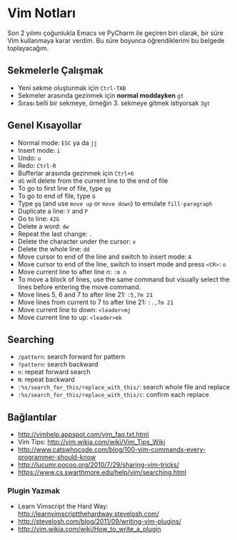# Vim Notları

Son 2 yılımı çoğunlukla Emacs ve PyCharm ile geçiren biri olarak,
bir süre Vim kullanmaya karar verdim. Bu süre boyunca öğrendiklerimi
bu belgede toplayacağım.

## Sekmelerle Çalışmak

* Yeni sekme oluşturmak için `Ctrl-TAB`
* Sekmeler arasında gezinmek için **normal moddayken** `gt`
* Sırası belli bir sekmeye, örneğin 3. sekmeye gitmek istiyorsak `3gt`

## Genel Kısayollar

* Normal mode: `ESC` ya da `jj`
* Insert mode: `i`
* Undo: `u`
* Redo: `Ctrl-R`
* Bufferlar arasında gezinmek için `Ctrl+6`
* `dG` will delete from the current line to the end of file
* To go to first line of file, type `gg`
* To go to end of file, type `G`
* Type `gq` (and use `move up` or `move down`) to emulate `fill-paragraph`
* Duplicate a line: `Y` and `P`
* Go to line: `42G`
* Delete a word: `dw`
* Repeat the last change: `.`
* Delete the character under the cursor: `x`
* Delete the whole line: `dd`
* Move cursor to end of the line and switch to insert mode: `A`
* Move cursor to end of the line, switch to insert mode and press `<CR>`: `o`
* Move current line to after line *n*: `:m n`
* To move a block of lines, use the same command but visually select the lines
  before entering the move command.
* Move lines 5, 6 and 7 to after line 21: `:5,7m 21`
* Move lines from current to 7 to after line 21: `:.,7m 21`
* Move current line to down: `<leader>mj`
* Move current line to up: `<leader>mk`

## Searching

* `/pattern`: search forward for pattern
* `?pattern`: search backward
* `n`: repeat forward search
* `N`: repeat backward
* `:%s/search_for_this/replace_with_this/`: search whole file and replace
* `:%s/search_for_this/replace_with_this/c`: confirm each replace

## Bağlantılar

* http://vimhelp.appspot.com/vim_faq.txt.html
* Vim Tips: http://vim.wikia.com/wiki/Vim_Tips_Wiki
* http://www.catswhocode.com/blog/100-vim-commands-every-programmer-should-know
* http://lucumr.pocoo.org/2010/7/29/sharing-vim-tricks/
* https://www.cs.swarthmore.edu/help/vim/searching.html

### Plugin Yazmak

* Learn Vimscript the Hard Way: http://learnvimscriptthehardway.stevelosh.com/
* http://stevelosh.com/blog/2011/09/writing-vim-plugins/
* http://vim.wikia.com/wiki/How_to_write_a_plugin
